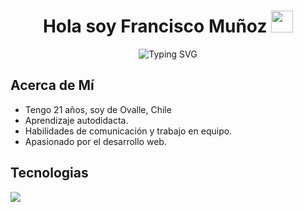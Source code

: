 <h1 align="center">
  <b> Hola soy Francisco Muñoz </b>
    <img src="https://media.giphy.com/media/hvRJCLFzcasrR4ia7z/giphy.gif" width="35"> 
</h1>

<p align="center">
  <img src="https://readme-typing-svg.herokuapp.com?font=Fira+Code&pause=1000&color=8BF77B&center=true&vCenter=true&width=435&lines=Estudiante+de+Ing.+en+Inform%C3%A1tica;Front-End+Developer" alt="Typing SVG" />
</p>

<!-- Acerca de mi -->
## **Acerca de Mí**
- Tengo 21 años, soy de Ovalle, Chile
- Aprendizaje autodidacta.
- Habilidades de comunicación y trabajo en equipo.
- Apasionado por el desarrollo web.

<!-- tecnologias dominio -->
## **Tecnologias**
<p align="left">
  <a href="https://skillicons.dev">
    <img src="https://skillicons.dev/icons?i=html,css,js,react,astro,tailwind,nodejs" />
  </a>
</p>
